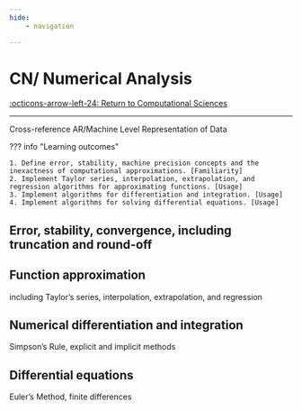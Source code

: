 ```yaml
---
hide:
    - navigation 

---
```

# CN/ Numerical Analysis

[:octicons-arrow-left-24: Return to Computational Sciences](/Knowledge-Notebook/Computational-Sciences/)

---

Cross-reference AR/Machine Level Representation of Data

??? info "Learning outcomes"

    1. Define error, stability, machine precision concepts and the inexactness of computational approximations. [Familiarity]
    2. Implement Taylor series, interpolation, extrapolation, and regression algorithms for approximating functions. [Usage]
    3. Implement algorithms for differentiation and integration. [Usage]
    4. Implement algorithms for solving differential equations. [Usage]

## Error, stability, convergence, including truncation and round-off

## Function approximation

including Taylor’s series, interpolation, extrapolation, and regression

## Numerical differentiation and integration

Simpson’s Rule, explicit and implicit methods

## Differential equations

Euler’s Method, finite differences